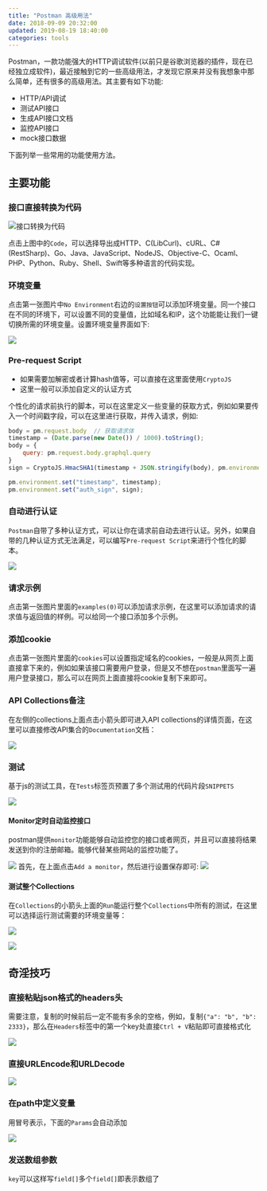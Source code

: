 ```yaml
---
title: "Postman 高级用法"
date: 2018-09-09 20:32:00
updated: 2019-08-19 18:40:00
categories: tools
---
```


Postman，一款功能强大的HTTP调试软件(以前只是谷歌浏览器的插件，现在已经独立成软件)，最近接触到它的一些高级用法，才发现它原来并没有我想象中那么简单，还有很多的高级用法。其主要有如下功能:

- HTTP/API调试
- 测试API接口
- 生成API接口文档
- 监控API接口
- mock接口数据

下面列举一些常用的功能使用方法。

<!--more-->

## 主要功能

### 接口直接转换为代码

![接口转换为代码](https://haofly.net/uploads/postman_0.png)

点击上图中的`Code`，可以选择导出成HTTP、C(LibCurl)、cURL、C#(RestSharp)、Go、Java、JavaScript、NodeJS、Objective-C、Ocaml、PHP、Python、Ruby、Shell、Swift等多种语言的代码实现。

### 环境变量

点击第一张图片中`No Environment`右边的`设置按钮`可以添加环境变量。同一个接口在不同的环境下，可以设置不同的变量值，比如域名和IP，这个功能能让我们一键切换所需的环境变量。设置环境变量界面如下:

![](https://haofly.net/uploads/postman_1.png)



### Pre-request Script

- 如果需要加解密或者计算hash值等，可以直接在这里面使用`CryptoJS`
- 这里一般可以添加自定义的认证方式

个性化的请求前执行的脚本，可以在这里定义一些变量的获取方式，例如如果要传入一个时间戳字段，可以在这里进行获取，并传入请求，例如:

```javascript
body = pm.request.body	// 获取请求体
timestamp = (Date.parse(new Date()) / 1000).toString();
body = {
    query: pm.request.body.graphql.query
}
sign = CryptoJS.HmacSHA1(timestamp + JSON.stringify(body), pm.environment.get("auth_sk")).toString(CryptoJS.enc.Hex);

pm.environment.set("timestamp", timestamp);
pm.environment.set("auth_sign", sign);
```

### 自动进行认证

`Postman`自带了多种认证方式，可以让你在请求前自动去进行认证。另外，如果自带的几种认证方式无法满足，可以编写`Pre-request Script`来进行个性化的脚本。

![](https://haofly.net/uploads/postman_6.png)

### 请求示例

点击第一张图片里面的`examples(0)`可以添加请求示例，在这里可以添加请求的请求值与返回值的样例。可以给同一个接口添加多个示例。

### 添加cookie

点击第一张图片里面的`cookies`可以设置指定域名的cookies，一般是从网页上面直接拿下来的，例如如果该接口需要用户登录，但是又不想在`postman`里面写一遍用户登录接口，那么可以在网页上面直接将cookie复制下来即可。

### API Collections备注

在左侧的collections上面点击小箭头即可进入API collections的详情页面，在这里可以直接修改API集合的`Documentation`文档：

![](https://haofly.net/uploads/postman_2.png)

### 测试

基于js的测试工具，在`Tests`标签页预置了多个测试用的代码片段`SNIPPETS`

![](https://haofly.net/uploads/postman_7.png)

#### Monitor定时自动监控接口

postman提供`monitor`功能能够自动监控您的接口或者网页，并且可以直接将结果发送到你的注册邮箱。能够代替某些网站的监控功能了。

![](https://haofly.net/uploads/postman_11.png)
首先，在上面点击`Add a monitor`，然后进行设置保存即可:
![](https://haofly.net/uploads/postman_10.png)


#### 测试整个Collections

在`Collections`的小箭头上面的`Run`能运行整个`Collections`中所有的测试，在这里可以选择运行测试需要的环境变量等：

![](https://haofly.net/uploads/postman_8.png)

![](https://haofly.net/uploads/postman_9.png)



## 奇淫技巧

### 直接粘贴json格式的headers头

需要注意，复制的时候前后一定不能有多余的空格，例如，复制`{"a": "b", "b": 2333}`，那么在`Headers`标签中的第一个key处直接`Ctrl + V`粘贴即可直接格式化

![](https://haofly.net/uploads/postman_3.png)

### 直接URLEncode和URLDecode

![](https://haofly.net/uploads/postman_4.png)

### 在path中定义变量

用冒号表示，下面的`Params`会自动添加

![](https://haofly.net/uploads/postman_5.png)

### 发送数组参数

`key`可以这样写`field[]`多个`field[]`即表示数组了
